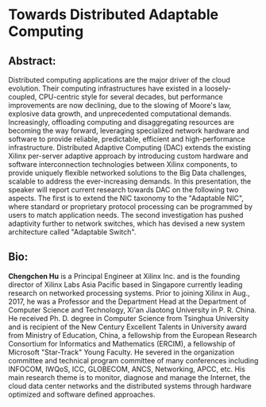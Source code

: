 # Towards Distributed Adaptable Computing

## Abstract:
Distributed computing applications are the major driver of the cloud evolution. Their computing infrastructures have existed in a loosely-coupled, CPU-centric style for several decades, but performance improvements are now declining, due to the slowing of Moore's law, explosive data growth, and unprecedented computational demands.  Increasingly, offloading computing and disaggregating resources are becoming the way forward, leveraging specialized network hardware and software to provide reliable, predictable, efficient and high-performance infrastructure.  Distributed Adaptive Computing (DAC) extends the existing Xilinx per-server adaptive approach by introducing custom hardware and software interconnection technologies between Xilinx components, to provide uniquely flexible networked solutions to the Big Data challenges, scalable to address the ever-increasing demands.  In this presentation, the speaker will report current research towards DAC on the following two aspects.  The first is to extend the NIC taxonomy to the "Adaptable NIC", where standard or proprietary protocol processing can be programmed by users to match application needs. The second investigation has pushed adaptivity further to network switches, which has devised a new system architecture called "Adaptable Switch". 

## Bio:
__Chengchen Hu__ is a Principal Engineer at Xilinx Inc. and is the founding director of Xilinx Labs Asia Pacific based in Singapore currently leading research on networked processing systems. Prior to joining Xilinx in Aug., 2017, he was a Professor and the Department Head at the Department of Computer Science and Technology, Xi'an Jiaotong University in P. R. China. He received Ph. D. degree in Computer Science from Tsinghua University and is recipient of the New Century Excellent Talents in University award from Ministry of Education, China, a fellowship from the European Research Consortium for Informatics and Mathematics (ERCIM), a fellowship of Microsoft "Star-Track" Young Faculty. He severed in the organization committee and technical program committee of many conferences including INFOCOM, IWQoS, ICC, GLOBECOM, ANCS, Networking, APCC, etc. His main  research theme is to monitor, diagnose and manage the Internet, the cloud data center networks and the distributed systems through hardware optimized and software defined approaches. 


